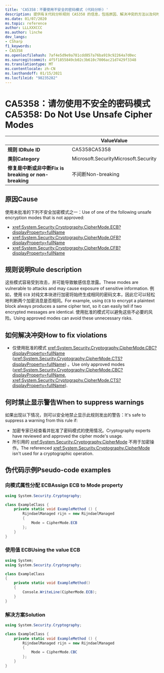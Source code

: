```yaml
---
title: 'CA5358：不要使用不安全的密码模式 (代码分析) '
description: 提供有关代码分析规则 CA5358 的信息，包括原因、解决冲突的方法以及何时取消显示。
ms.date: 01/07/2020
ms.topic: reference
author: LLLXXXCCC
ms.author: linche
dev_langs:
- CSharp
f1_keywords:
- CA5358
ms.openlocfilehash: 7af4e5d9e9a781cdd857a76ba919c92264a7d0ec
ms.sourcegitcommit: 4f5f1855849cb02c3b610c7006ac21d7429f3348
ms.translationtype: MT
ms.contentlocale: zh-CN
ms.lasthandoff: 01/15/2021
ms.locfileid: "98235282"
---
```

# <a name="ca5358-do-not-use-unsafe-cipher-modes"></a><span data-ttu-id="a8d7e-103">CA5358：请勿使用不安全的密码模式</span><span class="sxs-lookup"><span data-stu-id="a8d7e-103">CA5358: Do Not Use Unsafe Cipher Modes</span></span>

| | <span data-ttu-id="a8d7e-104">Value</span><span class="sxs-lookup"><span data-stu-id="a8d7e-104">Value</span></span> |
|-|-|
| <span data-ttu-id="a8d7e-105">**规则 ID**</span><span class="sxs-lookup"><span data-stu-id="a8d7e-105">**Rule ID**</span></span> |<span data-ttu-id="a8d7e-106">CA5358</span><span class="sxs-lookup"><span data-stu-id="a8d7e-106">CA5358</span></span>|
| <span data-ttu-id="a8d7e-107">**类别**</span><span class="sxs-lookup"><span data-stu-id="a8d7e-107">**Category**</span></span> |<span data-ttu-id="a8d7e-108">Microsoft.Security</span><span class="sxs-lookup"><span data-stu-id="a8d7e-108">Microsoft.Security</span></span>|
| <span data-ttu-id="a8d7e-109">**修复是中断或非中断**</span><span class="sxs-lookup"><span data-stu-id="a8d7e-109">**Fix is breaking or non-breaking**</span></span> |<span data-ttu-id="a8d7e-110">不间断</span><span class="sxs-lookup"><span data-stu-id="a8d7e-110">Non-breaking</span></span>|

## <a name="cause"></a><span data-ttu-id="a8d7e-111">原因</span><span class="sxs-lookup"><span data-stu-id="a8d7e-111">Cause</span></span>

<span data-ttu-id="a8d7e-112">使用未批准的下列不安全加密模式之一：</span><span class="sxs-lookup"><span data-stu-id="a8d7e-112">Use of one of the following unsafe encryption modes that is not approved:</span></span>

- <xref:System.Security.Cryptography.CipherMode.ECB?displayProperty=fullName>
- <xref:System.Security.Cryptography.CipherMode.OFB?displayProperty=fullName>
- <xref:System.Security.Cryptography.CipherMode.CFB?displayProperty=fullName>

## <a name="rule-description"></a><span data-ttu-id="a8d7e-113">规则说明</span><span class="sxs-lookup"><span data-stu-id="a8d7e-113">Rule description</span></span>

<span data-ttu-id="a8d7e-114">这些模式容易受到攻击，并可能导致敏感信息泄露。</span><span class="sxs-lookup"><span data-stu-id="a8d7e-114">These modes are vulnerable to attacks and may cause exposure of sensitive information.</span></span> <span data-ttu-id="a8d7e-115">例如，使用 `ECB` 对纯文本块进行加密将始终生成相同的密码文本，因此它可以轻松地判断两个加密消息是否相同。</span><span class="sxs-lookup"><span data-stu-id="a8d7e-115">For example, using `ECB` to encrypt a plaintext block always produces a same cipher text, so it can easily tell if two encrypted messages are identical.</span></span> <span data-ttu-id="a8d7e-116">使用批准的模式可以避免这些不必要的风险。</span><span class="sxs-lookup"><span data-stu-id="a8d7e-116">Using approved modes can avoid these unnecessary risks.</span></span>

## <a name="how-to-fix-violations"></a><span data-ttu-id="a8d7e-117">如何解决冲突</span><span class="sxs-lookup"><span data-stu-id="a8d7e-117">How to fix violations</span></span>

- <span data-ttu-id="a8d7e-118">仅使用批准的模式 <xref:System.Security.Cryptography.CipherMode.CBC?displayProperty=fullName> (<xref:System.Security.Cryptography.CipherMode.CTS?displayProperty=fullName>) 。</span><span class="sxs-lookup"><span data-stu-id="a8d7e-118">Use only approved modes (<xref:System.Security.Cryptography.CipherMode.CBC?displayProperty=fullName>, <xref:System.Security.Cryptography.CipherMode.CTS?displayProperty=fullName>).</span></span>

## <a name="when-to-suppress-warnings"></a><span data-ttu-id="a8d7e-119">何时禁止显示警告</span><span class="sxs-lookup"><span data-stu-id="a8d7e-119">When to suppress warnings</span></span>

<span data-ttu-id="a8d7e-120">如果出现以下情况，则可以安全地禁止显示此规则发出的警告：</span><span class="sxs-lookup"><span data-stu-id="a8d7e-120">It's safe to suppress a warning from this rule if:</span></span>

- <span data-ttu-id="a8d7e-121">加密专家已经查看并批准了密码模式的使用情况。</span><span class="sxs-lookup"><span data-stu-id="a8d7e-121">Cryptography experts have reviewed and approved the cipher mode's usage.</span></span>
- <span data-ttu-id="a8d7e-122">所引用的 <xref:System.Security.Cryptography.CipherMode> 不用于加密操作。</span><span class="sxs-lookup"><span data-stu-id="a8d7e-122">The referenced <xref:System.Security.Cryptography.CipherMode> isn't used for a cryptographic operation.</span></span>

## <a name="pseudo-code-examples"></a><span data-ttu-id="a8d7e-123">伪代码示例</span><span class="sxs-lookup"><span data-stu-id="a8d7e-123">Pseudo-code examples</span></span>

### <a name="assign-ecb-to-mode-property"></a><span data-ttu-id="a8d7e-124">向模式属性分配 ECB</span><span class="sxs-lookup"><span data-stu-id="a8d7e-124">Assign ECB to Mode property</span></span>

```csharp
using System.Security.Cryptography;

class ExampleClass {
    private static void ExampleMethod () {
        RijndaelManaged rijn = new RijndaelManaged
        {
            Mode = CipherMode.ECB
        };
    }
}
```

### <a name="using-the-value-ecb"></a><span data-ttu-id="a8d7e-125">使用值 ECB</span><span class="sxs-lookup"><span data-stu-id="a8d7e-125">Using the value ECB</span></span>

```csharp
using System;
using System.Security.Cryptography;

class ExampleClass
{
    private static void ExampleMethod()
    {
        Console.WriteLine(CipherMode.ECB);
    }
}
```

### <a name="solution"></a><span data-ttu-id="a8d7e-126">解决方案</span><span class="sxs-lookup"><span data-stu-id="a8d7e-126">Solution</span></span>

```csharp
using System.Security.Cryptography;

class ExampleClass {
    private static void ExampleMethod () {
        RijndaelManaged rijn = new RijndaelManaged
        {
            Mode = CipherMode.CBC
        };
    }
}
```
